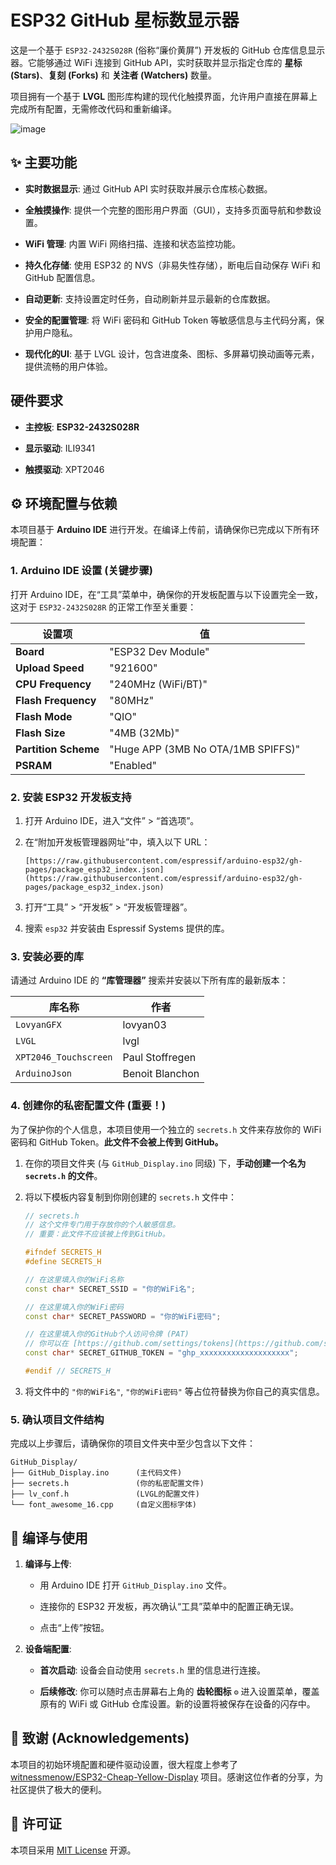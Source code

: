 # ESP32 GitHub 星标数显示器

这是一个基于 `ESP32-2432S028R` (俗称“廉价黄屏”) 开发板的 GitHub 仓库信息显示器。它能够通过 WiFi 连接到 GitHub API，实时获取并显示指定仓库的 **星标 (Stars)**、**复刻 (Forks)** 和 **关注者 (Watchers)** 数量。

项目拥有一个基于 **LVGL** 图形库构建的现代化触摸界面，允许用户直接在屏幕上完成所有配置，无需修改代码和重新编译。

![image](https://github.com/user-attachments/assets/6470316a-c315-4138-9b5e-e440f90ab6a2)

## ✨ 主要功能

* **实时数据显示**: 通过 GitHub API 实时获取并展示仓库核心数据。

* **全触摸操作**: 提供一个完整的图形用户界面（GUI），支持多页面导航和参数设置。

* **WiFi 管理**: 内置 WiFi 网络扫描、连接和状态监控功能。

* **持久化存储**: 使用 ESP32 的 NVS（非易失性存储），断电后自动保存 WiFi 和 GitHub 配置信息。

* **自动更新**: 支持设置定时任务，自动刷新并显示最新的仓库数据。

* **安全的配置管理**: 将 WiFi 密码和 GitHub Token 等敏感信息与主代码分离，保护用户隐私。

* **现代化的UI**: 基于 LVGL 设计，包含进度条、图标、多屏幕切换动画等元素，提供流畅的用户体验。

## 硬件要求

* **主控板**: **ESP32-2432S028R**

* **显示驱动**: ILI9341

* **触摸驱动**: XPT2046

## ⚙️ 环境配置与依赖

本项目基于 **Arduino IDE** 进行开发。在编译上传前，请确保你已完成以下所有环境配置：

### 1. Arduino IDE 设置 (关键步骤)

打开 Arduino IDE，在“工具”菜单中，确保你的开发板配置与以下设置完全一致，这对于 `ESP32-2432S028R` 的正常工作至关重要：

| 设置项              | 值                               |
| ------------------- | -------------------------------- |
| **Board** | "ESP32 Dev Module"               |
| **Upload Speed** | "921600"                         |
| **CPU Frequency** | "240MHz (WiFi/BT)"               |
| **Flash Frequency** | "80MHz"                          |
| **Flash Mode** | "QIO"                            |
| **Flash Size** | "4MB (32Mb)"                     |
| **Partition Scheme**| "Huge APP (3MB No OTA/1MB SPIFFS)" |
| **PSRAM** | "Enabled"                        |

### 2. 安装 ESP32 开发板支持

1. 打开 Arduino IDE，进入“文件” > “首选项”。

2. 在“附加开发板管理器网址”中，填入以下 URL：
   ```
   [https://raw.githubusercontent.com/espressif/arduino-esp32/gh-pages/package_esp32_index.json](https://raw.githubusercontent.com/espressif/arduino-esp32/gh-pages/package_esp32_index.json)
   ```

3. 打开“工具” > “开发板” > “开发板管理器”。

4. 搜索 `esp32` 并安装由 Espressif Systems 提供的库。

### 3. 安装必要的库

请通过 Arduino IDE 的 **“库管理器”** 搜索并安装以下所有库的最新版本：

| 库名称                | 作者             |
| --------------------- | ---------------- |
| `LovyanGFX`           | lovyan03         |
| `LVGL`                | lvgl             |
| `XPT2046_Touchscreen` | Paul Stoffregen  |
| `ArduinoJson`         | Benoit Blanchon  |

### 4. 创建你的私密配置文件 (重要！)

为了保护你的个人信息，本项目使用一个独立的 `secrets.h` 文件来存放你的 WiFi 密码和 GitHub Token。**此文件不会被上传到 GitHub。**

1. 在你的项目文件夹 (与 `GitHub_Display.ino` 同级) 下，**手动创建一个名为 `secrets.h` 的文件**。

2. 将以下模板内容复制到你刚创建的 `secrets.h` 文件中：

   ```cpp
   // secrets.h
   // 这个文件专门用于存放你的个人敏感信息。
   // 重要：此文件不应该被上传到GitHub。
   
   #ifndef SECRETS_H
   #define SECRETS_H
   
   // 在这里填入你的WiFi名称
   const char* SECRET_SSID = "你的WiFi名";
   
   // 在这里填入你的WiFi密码
   const char* SECRET_PASSWORD = "你的WiFi密码";
   
   // 在这里填入你的GitHub个人访问令牌 (PAT)
   // 你可以在 [https://github.com/settings/tokens](https://github.com/settings/tokens) 生成它
   const char* SECRET_GITHUB_TOKEN = "ghp_xxxxxxxxxxxxxxxxxxxx";
   
   #endif // SECRETS_H
   ```

3. 将文件中的 `"你的WiFi名"`, `"你的WiFi密码"` 等占位符替换为你自己的真实信息。

### 5. 确认项目文件结构

完成以上步骤后，请确保你的项目文件夹中至少包含以下文件：
```
GitHub_Display/
├── GitHub_Display.ino      (主代码文件)
├── secrets.h               (你的私密配置文件)
├── lv_conf.h               (LVGL的配置文件)
└── font_awesome_16.cpp     (自定义图标字体)
```

## 🚀 编译与使用

1. **编译与上传**:

   * 用 Arduino IDE 打开 `GitHub_Display.ino` 文件。

   * 连接你的 ESP32 开发板，再次确认“工具”菜单中的配置正确无误。

   * 点击“上传”按钮。

2. **设备端配置**:

   * **首次启动**: 设备会自动使用 `secrets.h` 里的信息进行连接。

   * **后续修改**: 你可以随时点击屏幕右上角的 **齿轮图标** `⚙️` 进入设置菜单，覆盖原有的 WiFi 或 GitHub 仓库设置。新的设置将被保存在设备的闪存中。

## 🙏 致谢 (Acknowledgements)

本项目的初始环境配置和硬件驱动设置，很大程度上参考了 [witnessmenow/ESP32-Cheap-Yellow-Display](https://github.com/witnessmenow/ESP32-Cheap-Yellow-Display?tab=readme-ov-file) 项目。感谢这位作者的分享，为社区提供了极大的便利。

## 📝 许可证

本项目采用 [MIT License](LICENSE) 开源。
